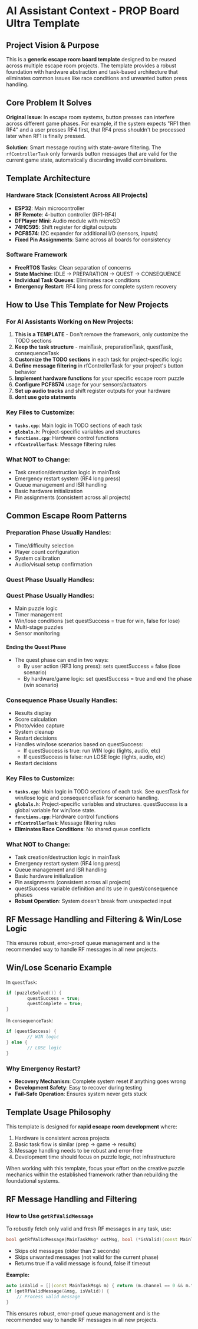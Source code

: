 # AI Assistant Context - PROP Board Ultra Template

## Project Vision & Purpose

This is a **generic escape room board template** designed to be reused across multiple escape room projects. The template provides a robust foundation with hardware abstraction and task-based architecture that eliminates common issues like race conditions and unwanted button press handling.

## Core Problem It Solves

**Original Issue**: In escape room systems, button presses can interfere across different game phases. For example, if the system expects "RF1 then RF4" and a user presses RF4 first, that RF4 press shouldn't be processed later when RF1 is finally pressed.

**Solution**: Smart message routing with state-aware filtering. The `rfControllerTask` only forwards button messages that are valid for the current game state, automatically discarding invalid combinations.

## Template Architecture

### Hardware Stack (Consistent Across All Projects)
- **ESP32**: Main microcontroller
- **RF Remote**: 4-button controller (RF1-RF4)
- **DFPlayer Mini**: Audio module with microSD
- **74HC595**: Shift register for digital outputs
- **PCF8574**: I2C expander for additional I/O (sensors, inputs)
- **Fixed Pin Assignments**: Same across all boards for consistency

### Software Framework
- **FreeRTOS Tasks**: Clean separation of concerns
- **State Machine**: IDLE → PREPARATION → QUEST → CONSEQUENCE
- **Individual Task Queues**: Eliminates race conditions
- **Emergency Restart**: RF4 long press for complete system recovery

## How to Use This Template for New Projects

### For AI Assistants Working on New Projects:

1. **This is a TEMPLATE** - Don't remove the framework, only customize the TODO sections
2. **Keep the task structure** - mainTask, preparationTask, questTask, consequenceTask
3. **Customize the TODO sections** in each task for project-specific logic
4. **Define message filtering** in rfControllerTask for your project's button behavior
5. **Implement hardware functions** for your specific escape room puzzle
6. **Configure PCF8574** usage for your sensors/actuators
7. **Set up audio tracks** and shift register outputs for your hardware
8. **dont use goto statments**

### Key Files to Customize:
- **`tasks.cpp`**: Main logic in TODO sections of each task
- **`globals.h`**: Project-specific variables and structures
- **`functions.cpp`**: Hardware control functions
- **`rfControllerTask`**: Message filtering rules

### What NOT to Change:
- Task creation/destruction logic in mainTask
- Emergency restart system (RF4 long press)
- Queue management and ISR handling
- Basic hardware initialization
- Pin assignments (consistent across all projects)

## Common Escape Room Patterns

### Preparation Phase Usually Handles:
- Time/difficulty selection
- Player count configuration
- System calibration
- Audio/visual setup confirmation

### Quest Phase Usually Handles:
### Quest Phase Usually Handles:
- Main puzzle logic
- Timer management
- Win/lose conditions (set questSuccess = true for win, false for lose)
- Multi-stage puzzles
- Sensor monitoring

#### Ending the Quest Phase
- The quest phase can end in two ways:
	- By user action (RF3 long press): sets questSuccess = false (lose scenario)
	- By hardware/game logic: set questSuccess = true and end the phase (win scenario)

### Consequence Phase Usually Handles:
- Results display
- Score calculation
- Photo/video capture
- System cleanup
- Restart decisions
- Handles win/lose scenarios based on questSuccess:
	- If questSuccess is true: run WIN logic (lights, audio, etc)
	- If questSuccess is false: run LOSE logic (lights, audio, etc)
- Restart decisions
### Key Files to Customize:
- **`tasks.cpp`**: Main logic in TODO sections of each task. See questTask for win/lose logic and consequenceTask for scenario handling.
- **`globals.h`**: Project-specific variables and structures. questSuccess is a global variable for win/lose state.
- **`functions.cpp`**: Hardware control functions
- **`rfControllerTask`**: Message filtering rules
- **Eliminates Race Conditions**: No shared queue conflicts
### What NOT to Change:
- Task creation/destruction logic in mainTask
- Emergency restart system (RF4 long press)
- Queue management and ISR handling
- Basic hardware initialization
- Pin assignments (consistent across all projects)
- questSuccess variable definition and its use in quest/consequence phases
- **Robust Operation**: System doesn't break from unexpected input
## RF Message Handling and Filtering & Win/Lose Logic
This ensures robust, error-proof queue management and is the recommended way to handle RF messages in all new projects.

## Win/Lose Scenario Example

In `questTask`:
```cpp
if (puzzleSolved()) {
		questSuccess = true;
		questComplete = true;
}
```
In `consequenceTask`:
```cpp
if (questSuccess) {
		// WIN logic
} else {
		// LOSE logic
}
```

### Why Emergency Restart?
- **Recovery Mechanism**: Complete system reset if anything goes wrong
- **Development Safety**: Easy to recover during testing
- **Fail-Safe Operation**: Ensures system never gets stuck

## Template Usage Philosophy

This template is designed for **rapid escape room development** where:
1. Hardware is consistent across projects
2. Basic task flow is similar (prep → game → results)
3. Message handling needs to be robust and error-free
4. Development time should focus on puzzle logic, not infrastructure

When working with this template, focus your effort on the creative puzzle mechanics within the established framework rather than rebuilding the foundational systems.

## RF Message Handling and Filtering

### How to Use `getRfValidMessage`

To robustly fetch only valid and fresh RF messages in any task, use:

```cpp
bool getRfValidMessage(MainTaskMsg* outMsg, bool (*isValid)(const MainTaskMsg&));
```

- Skips old messages (older than 2 seconds)
- Skips unwanted messages (not valid for the current phase)
- Returns true if a valid message is found, false if timeout

**Example:**

```cpp
auto isValid = [](const MainTaskMsg& m) { return (m.channel == 0 && m.type == LONG_PRESS); };
if (getRfValidMessage(&msg, isValid)) {
	// Process valid message
}
```

This ensures robust, error-proof queue management and is the recommended way to handle RF messages in all new projects.